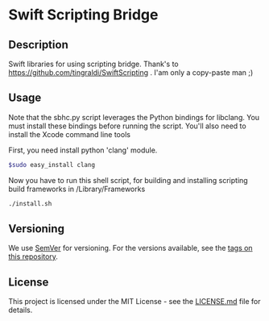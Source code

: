 # Swift Scripting Bridge

## Description

Swift libraries for using scripting bridge. Thank's to https://github.com/tingraldi/SwiftScripting . I'am only a copy-paste man ;)

## Usage

Note that the sbhc.py script leverages the Python bindings for libclang. You must install these bindings before running the script. You'll also need to install the Xcode command line tools 

First, you need install python 'clang' module.

```bash
$sudo easy_install clang
```

Now you have to run this shell script, for building and installing scripting build frameworks in /Library/Frameworks

```bash
./install.sh
```

## Versioning

We use [SemVer](http://semver.org/) for versioning. For the versions available, see the [tags on this repository](https://github.com/rvillamil/iTunesQuickRatingBar/tags).

## License

This project is licensed under the MIT License - see the [LICENSE.md](LICENSE.md) file for details.
